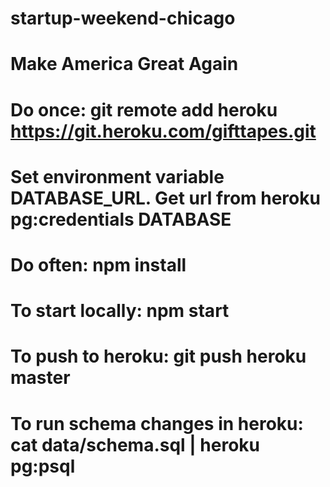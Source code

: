 # startup-weekend-chicago
# Make America Great Again

# Do once: git remote add heroku https://git.heroku.com/gifttapes.git
# Set environment variable DATABASE_URL.  Get url from heroku pg:credentials DATABASE
# Do often: npm install
# To start locally: npm start
# To push to heroku: git push heroku master
# To run schema changes in heroku: cat data/schema.sql | heroku pg:psql
